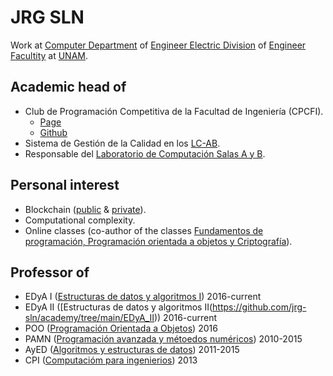 # JRG SLN

Work at [Computer Department](http://computacion.fi-b.unam.mx) of [Engineer Electric Division](http://www.fi-b.unam.mx) of [Engineer Facultity](https://www.ingenieria.unam.mx) at [UNAM](https://www.unam.mx).

## Academic head of
- Club de Programación Competitiva de la Facultad de Ingeniería (CPCFI).
  * [Page](http://www.cpcfi.unam.mx)
  * [Github](https://github.com/CPCFI-org)
- Sistema de Gestión de la Calidad en los [LC-AB](http://lcp02.fi-b.unam.mx).
- Responsable del [Laboratorio de Computación Salas A y B](http://lcp02.fi-b.unam.mx).

## Personal interest
- Blockchain ([public](https://github.com/jrg-sln/auction) & [private](https://github.com/jrg-sln/hyperledger)).
- Computational complexity.
- Online classes (co-author of the classes [Fundamentos de programación, Programación orientada a objetos y Criptografía](https://programas.cuaed.unam.mx/die/moodle/)).

## Professor of
- EDyA I ([Estructuras de datos y algoritmos I](https://github.com/jrg-sln/academy/tree/main/EDyA_I)) 2016-current
- EDyA II ([Estructuras de datos y algoritmos II(https://github.com/jrg-sln/academy/tree/main/EDyA_II)) 2016-current
- POO ([Programación Orientada a Objetos](https://github.com/jrg-sln/academy/tree/main/POO)) 2016
- PAMN ([Programación avanzada y métoedos numéricos](https://github.com/jrg-sln/academy/tree/main/PAyMN)) 2010-2015
- AyED ([Algoritmos y estructuras de datos](https://github.com/jrg-sln/academy/tree/main/AyED)) 2011-2015
- CPI ([Computacióm para ingenierios](https://github.com/jrg-sln/academy/tree/main/CPI)) 2013


<!--You can use the [editor on GitHub](https://github.com/jrg-sln/jrg-sln.github.io/edit/main/index.md) to maintain and preview the content for your website in Markdown files.

Whenever you commit to this repository, GitHub Pages will run [Jekyll](https://jekyllrb.com/) to rebuild the pages in your site, from the content in your Markdown files.

### Markdown

Markdown is a lightweight and easy-to-use syntax for styling your writing. It includes conventions for

```markdown
Syntax highlighted code block

# Header 1
## Header 2
### Header 3

- Bulleted
- List

1. Numbered
2. List

**Bold** and _Italic_ and `Code` text

[Link](url) and ![Image](src)
```

For more details see [Basic writing and formatting syntax](https://docs.github.com/en/github/writing-on-github/getting-started-with-writing-and-formatting-on-github/basic-writing-and-formatting-syntax).

### Jekyll Themes

Your Pages site will use the layout and styles from the Jekyll theme you have selected in your [repository settings](https://github.com/jrg-sln/jrg-sln.github.io/settings/pages). The name of this theme is saved in the Jekyll `_config.yml` configuration file.

### Support or Contact

Having trouble with Pages? Check out our [documentation](https://docs.github.com/categories/github-pages-basics/) or [contact support](https://support.github.com/contact) and we’ll help you sort it out.
-->
